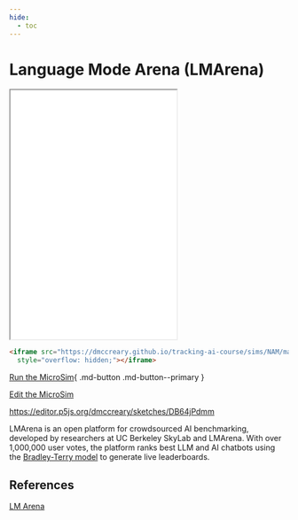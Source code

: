 ```yaml
---
hide:
  - toc
---
```

# Language Mode Arena (LMArena)

<iframe src="./main.html" height="450px" scrolling="no"
  style="overflow: hidden;"></iframe>

```html
<iframe src="https://dmccreary.github.io/tracking-ai-course/sims/NAM/main.html"  height="450px" scrolling="no"
  style="overflow: hidden;"></iframe>
```

[Run the MicroSim](./main.html){ .md-button .md-button--primary }

[Edit the MicroSim]()

https://editor.p5js.org/dmccreary/sketches/DB64jPdmm

LMArena is an open platform for crowdsourced AI benchmarking, developed by researchers at UC Berkeley SkyLab and LMArena. With over 1,000,000 user votes, the platform ranks best LLM and AI chatbots using the [Bradley-Terry model]() to generate live leaderboards.

## References

[LM Arena](https://lmarena.ai/?leaderboard)